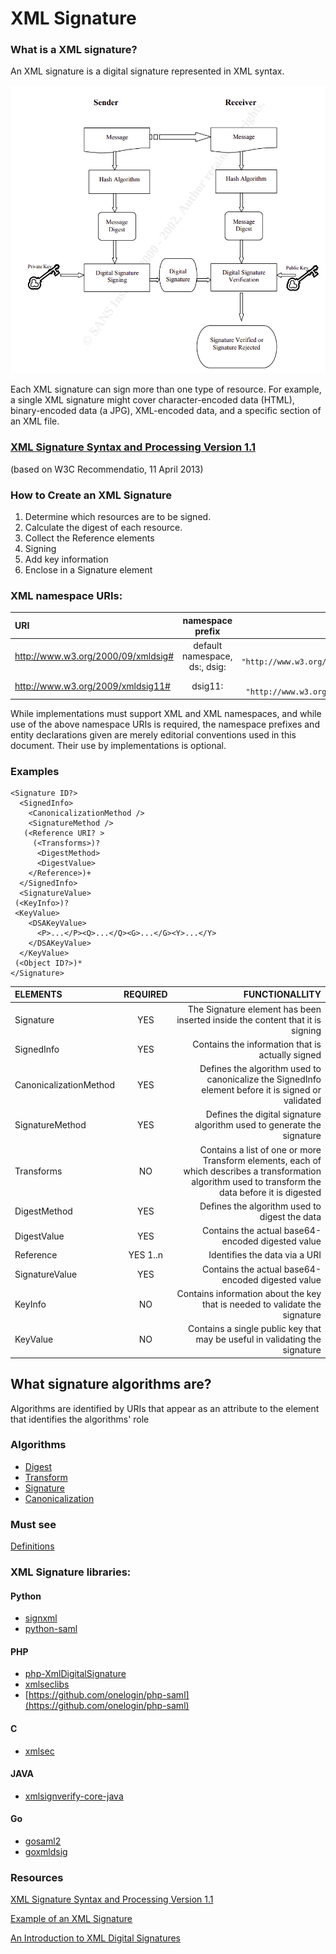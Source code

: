 # XML Signature

### What is a XML signature?

An XML signature is a digital signature represented in XML syntax.

![digitan signature](https://github.com/pondersource/peppol-php/blob/xml-signature/docs/pics/digital-signature.png?raw=true)

Each XML signature can sign more than one type of resource. For example, a single XML signature might cover character-encoded data (HTML), binary-encoded data (a JPG), XML-encoded data, and a specific section of an XML file.


### [XML Signature Syntax and Processing Version 1.1](https://www.w3.org/TR/xmldsig-core/)
 (based on W3C Recommendatio,  11 April 2013)

### How to Create an XML Signature

1. Determine which resources are to be signed.
2. Calculate the digest of each resource.
3. Collect the Reference elements
4. Signing
5. Add key information
6. Enclose in a Signature element

### XML namespace URIs:

| URI      | namespace prefix	 | XML internal entity     |
| :---        |    :----:   |          ---: |
| http://www.w3.org/2000/09/xmldsig#      | default namespace, ds:, dsig:       |  `<!ENTITY dsig "http://www.w3.org/2000/09/xmldsig#">`   |
| http://www.w3.org/2009/xmldsig11#   | dsig11:        | `<!ENTITY dsig11 "http://www.w3.org/2009/xmldsig11#">`     |

While implementations must support XML and XML namespaces, and while use of the above namespace URIs is required, the namespace prefixes and entity declarations given are merely editorial conventions used in this document. Their use by implementations is optional.

### Examples

```
<Signature ID?>
  <SignedInfo>
    <CanonicalizationMethod />
    <SignatureMethod />
   (<Reference URI? >
     (<Transforms>)?
      <DigestMethod>
      <DigestValue>
    </Reference>)+
  </SignedInfo>
  <SignatureValue>
 (<KeyInfo>)?
 <KeyValue>
    <DSAKeyValue>
      <P>...</P><Q>...</Q><G>...</G><Y>...</Y>
    </DSAKeyValue>
  </KeyValue>
 (<Object ID?>)*
</Signature>
```

| ELEMENTS      | 	REQUIRED | FUNCTIONALLITY     |
| :---        |    :----:   |          ---: |
|Signature| YES | The Signature element has been inserted inside the content that it is signing|
| SignedInfo      | YES     |  Contains the information that is actually signed   |
|CanonicalizationMethod   | YES        |  Defines the algorithm used to canonicalize the SignedInfo element before it is signed or validated     |
| SignatureMethod | YES | Defines the digital signature algorithm used to generate the signature|
| Transforms | NO | Contains a list of one or more Transform elements, each of which describes a transformation algorithm used to transform the data before it is digested |
|DigestMethod | YES | Defines the algorithm used to digest the data|
| DigestValue | YES | Contains the actual base64-encoded digested value |
| Reference | YES 1..n | Identifies the data via a URI |
| SignatureValue | YES | Contains the actual base64-encoded digested value|
| KeyInfo | NO | Contains information about the key that is needed to validate the signature|
| KeyValue | NO | Contains a single public key that may be useful in validating the signature|

## What signature algorithms are?

Algorithms are identified by URIs that appear as an attribute to the element that identifies the algorithms' role

### Algorithms

* [Digest](https://www.w3.org/TR/xmldsig-core1/#sec-MessageDigests)
* [Transform](https://www.w3.org/TR/xmldsig-core1#secTransformAlg)
* [Signature](https://www.w3.org/TR/xmldsig-core1/#sec-SignatureAlg)
* [Canonicalization](https://www.w3.org/TR/xmldsig-core1/#sec-c14nAlg)

### Must see

[Definitions](https://www.w3.org/TR/2013/REC-xmldsig-core1-20130411/#Definitions)

### XML Signature libraries:

#### Python

* [signxml](https://github.com/XML-Security/signxml)
* [python-saml](https://github.com/onelogin/python-saml)

#### PHP

* [php-XmlDigitalSignature](https://github.com/marcelxyz/php-XmlDigitalSignature)
* [xmlseclibs](https://github.com/robrichards/xmlseclibs)
* [https://github.com/onelogin/php-saml](https://github.com/onelogin/php-saml)

#### C

* [xmlsec](https://github.com/lsh123/xmlsec)

#### JAVA

* [xmlsignverify-core-java](https://github.com/Mastercard/xmlsignverify-core-java)

#### Go

* [gosaml2](https://github.com/russellhaering/gosaml2)
* [goxmldsig](https://github.com/russellhaering/goxmldsig)

### Resources

[XML Signature Syntax and Processing Version 1.1](https://www.w3.org/TR/xmldsig-core1/)

[Example of an XML Signature](https://docs.oracle.com/cd/E17802_01/webservices/webservices/docs/1.6/tutorial/doc/XMLDigitalSignatureAPI7.html)

[An Introduction to XML Digital Signatures](https://www.xml.com/pub/a/2001/08/08/xmldsig.html)
